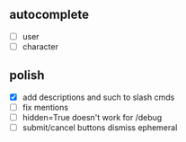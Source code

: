 ## autocomplete

- [ ] user
- [ ] character

## polish

- [x] add descriptions and such to slash cmds
- [ ] fix mentions
- [ ] hidden=True doesn't work for /debug
- [ ] submit/cancel buttons dismiss ephemeral
